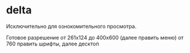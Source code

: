 # delta
Исключительно для ознокомительного просмотра.

Готовое разрешение от 261х124 до 400х600 (далее править меню) от 760 править шрифты, 
далее десктоп

